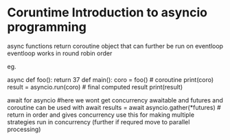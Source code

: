 # Coruntime Introduction to asyncio programming

async functions return coroutine object that can further be run on eventloop
eventloop works in round robin order

eg.

async def foo():
    return 37
def main():
    coro = foo() # coroutine
    print(coro)
    result = asyncio.run(coro) # final computed result
    print(result)

await for asyncio #here we wont get concurrency
awaitable and futures and coroutine can be used with await
results = await asyncio.gather(*futures) # return in order and gives concurrency use this for making multiple strategies run in concurrency (further if requred move to parallel processing)
